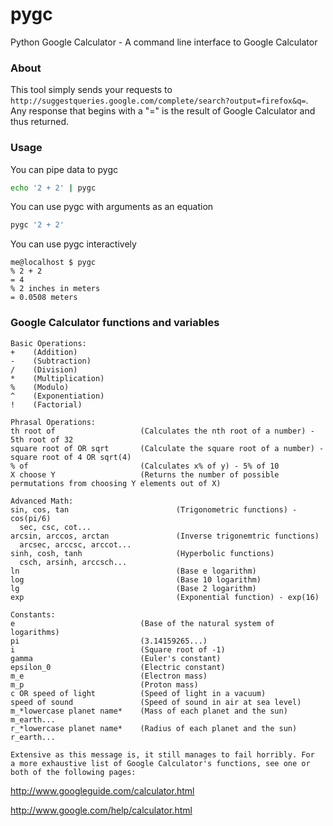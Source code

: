 # pygc
Python Google Calculator - A command line interface to Google Calculator

### About

This tool simply sends your requests to `http://suggestqueries.google.com/complete/search?output=firefox&q=`. Any response that begins with a "=" is the result of Google Calculator and thus returned.

### Usage

You can pipe data to pygc

```sh
echo '2 + 2' | pygc
```

You can use pygc with arguments as an equation

```sh
pygc '2 + 2'
```

You can use pygc interactively

```
me@localhost $ pygc
% 2 + 2
= 4
% 2 inches in meters
= 0.0508 meters
```

### Google Calculator functions and variables

```
Basic Operations:
+    (Addition)
-    (Subtraction)
/    (Division)
*    (Multiplication)
%    (Modulo)
^    (Exponentiation)
!    (Factorial)

Phrasal Operations:
th root of                   (Calculates the nth root of a number) - 5th root of 32
square root of OR sqrt       (Calculate the square root of a number) - square root of 4 OR sqrt(4)
% of                         (Calculates x% of y) - 5% of 10
X choose Y                   (Returns the number of possible permutations from choosing Y elements out of X)

Advanced Math:
sin, cos, tan                        (Trigonometric functions) - cos(pi/6)
  sec, csc, cot...
arcsin, arccos, arctan               (Inverse trigonemtric functions)
  arcsec, arccsc, arccot...
sinh, cosh, tanh                     (Hyperbolic functions)
  csch, arsinh, arccsch...
ln                                   (Base e logarithm)
log                                  (Base 10 logarithm)
lg                                   (Base 2 logarithm)
exp                                  (Exponential function) - exp(16)

Constants:
e                            (Base of the natural system of logarithms)
pi                           (3.14159265...)
i                            (Square root of -1)
gamma                        (Euler's constant)
epsilon_0                    (Electric constant)
m_e                          (Electron mass)
m_p                          (Proton mass)
c OR speed of light          (Speed of light in a vacuum)
speed of sound               (Speed of sound in air at sea level)
m_*lowercase planet name*    (Mass of each planet and the sun) m_earth...
r_*lowercase planet name*    (Radius of each planet and the sun) r_earth...

Extensive as this message is, it still manages to fail horribly. For
a more exhaustive list of Google Calculator's functions, see one or
both of the following pages:
```
http://www.googleguide.com/calculator.html

http://www.google.com/help/calculator.html
